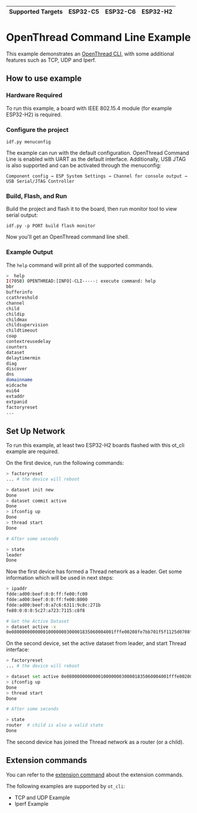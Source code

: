 | Supported Targets | ESP32-C5 | ESP32-C6 | ESP32-H2 |
| ----------------- | -------- | -------- | -------- |

# OpenThread Command Line Example

This example demonstrates an [OpenThread CLI](https://github.com/openthread/openthread/blob/master/src/cli/README.md), with some additional features such as TCP, UDP and Iperf.

## How to use example

### Hardware Required

To run this example, a board with IEEE 802.15.4 module (for example ESP32-H2) is required.

### Configure the project

```
idf.py menuconfig
```

The example can run with the default configuration. OpenThread Command Line is enabled with UART as the default interface. Additionally, USB JTAG is also supported and can be activated through the menuconfig:

```
Component config → ESP System Settings → Channel for console output → USB Serial/JTAG Controller
```

### Build, Flash, and Run

Build the project and flash it to the board, then run monitor tool to view serial output:

```
idf.py -p PORT build flash monitor
```

Now you'll get an OpenThread command line shell.

### Example Output

The `help` command will print all of the supported commands.
```bash
>  help
I(7058) OPENTHREAD:[INFO]-CLI-----: execute command: help
bbr
bufferinfo
ccathreshold
channel
child
childip
childmax
childsupervision
childtimeout
coap
contextreusedelay
counters
dataset
delaytimermin
diag
discover
dns
domainname
eidcache
eui64
extaddr
extpanid
factoryreset
...
```

## Set Up Network

To run this example, at least two ESP32-H2 boards flashed with this ot_cli example are required.

On the first device, run the following commands:
```bash
> factoryreset
... # the device will reboot

> dataset init new
Done
> dataset commit active
Done
> ifconfig up
Done
> thread start
Done

# After some seconds

> state
leader
Done
```
Now the first device has formed a Thread network as a leader. Get some information which will be used in next steps:
```bash
> ipaddr
fdde:ad00:beef:0:0:ff:fe00:fc00
fdde:ad00:beef:0:0:ff:fe00:8000
fdde:ad00:beef:0:a7c6:6311:9c8c:271b
fe80:0:0:0:5c27:a723:7115:c8f8

# Get the Active Dataset
> dataset active -x
0e080000000000010000000300001835060004001fffe00208fe7bb701f5f1125d0708fd75cbde7c6647bd0510b3914792d44f45b6c7d76eb9306eec94030f4f70656e5468726561642d35383332010258320410e35c581af5029b054fc904a24c2b27700c0402a0fff8
```

On the second device, set the active dataset from leader, and start Thread interface:
```bash
> factoryreset
... # the device will reboot

> dataset set active 0e080000000000010000000300001835060004001fffe00208fe7bb701f5f1125d0708fd75cbde7c6647bd0510b3914792d44f45b6c7d76eb9306eec94030f4f70656e5468726561642d35383332010258320410e35c581af5029b054fc904a24c2b27700c0402a0fff8
> ifconfig up
Done
> thread start
Done

# After some seconds

> state
router  # child is also a valid state
Done
```
The second device has joined the Thread network as a router (or a child).

## Extension commands

You can refer to the [extension command](https://github.com/espressif/esp-thread-br/blob/main/components/esp*ot*cli_extension/README.md) about the extension commands.

The following examples are supported by `ot_cli`:

* TCP and UDP Example
* Iperf Example

